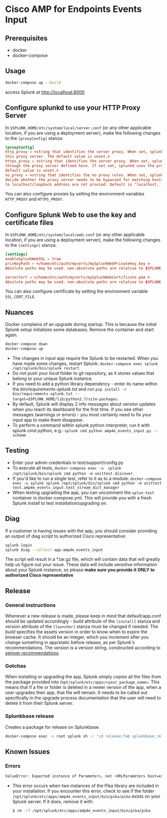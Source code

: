 # Cisco AMP for Endpoints Events Input

## Prerequisites

* docker
* docker-compose

## Usage

```bash
docker-compose up --build
```

access Splunk at [http://localhost:8000](http://localhost:8000)

## Configure splunkd to use your HTTP Proxy Server

In `$SPLUNK_HOME/etc/system/local/server.conf` (or any other applicable location, if you are using a deployment server),
make the following changes to the `[proxyConfig]` stanza:

```conf
[proxyConfig]
http_proxy = <string that identifies the server proxy. When set, splunkd sends all HTTP requests through
this proxy server. The default value is unset.>
https_proxy = <string that identifies the server proxy. When set, splunkd sends all HTTPS requests
through the proxy server defined here. If not set, splunkd uses the proxy defined in http_proxy. The
default value is unset.>
no_proxy = <string that identifies the no proxy rules. When set, splunkd uses the [no_proxy] rules to
decide whether the proxy server needs to be bypassed for matching hosts and IP Addresses. Requests going
to localhost/loopback address are not proxied. Default is "localhost, 127.0.0.1, ::1">
```

You can also configure proxies by setting the environment variables `HTTP_PROXY` and `HTTPS_PROXY`.

## Configure Splunk Web to use the key and certificate files

In `$SPLUNK_HOME/etc/system/local/web.conf` (or any other applicable location, if you are using a deployment server),
make the following changes to the `[settings]` stanza:

```conf
[settings]
enableSplunkWebSSL = true
privKeyPath = </home/etc/auth/mycerts/mySplunkWebPrivateKey.key >
Absolute paths may be used. non-absolute paths are relative to $SPLUNK_HOME

serverCert = </home/etc/auth/mycerts/mySplunkWebCertificate.pem >
Absolute paths may be used. non-absolute paths are relative to $SPLUNK_HOME
```

You can also configure certificate by setting the environment variable `SSL_CERT_FILE`.

## Nuances

Docker complains of an upgrade during startup. This is because the initial Splunk setup initializes some databases.
Remove the container and start again.

```bash
docker-compose down
docker-compose up
```

* The changes in input app require the Splunk to be restarted. When you have made some changes, restart Splunk: `docker-compose exec splunk /opt/splunk/bin/splunk restart`
* Do not push your *local* folder to git repository, as it stores values that belong to your unique Splunk instance.
* If you need to add a python library dependency - enter its name within the *bin/requirements-splunk.txt* and run `pip install -r bin/requirements-splunk.txt --target=$SPLUNK_HOME/lib/python2.7/site-packages`.
* By default, Splunk will display 2 info messages about version updates when you reach its dashboard for the first time. If you see other messages (warnings or errors) - you most certainly need to fix your input app to make them disappear.
* To perform a command within splunk python interpreter, run it with splunk cmd python, e.g.: `splunk cmd python amp4e_events_input.py --scheme`

## Testing

* Enter your admin credentials in test/support/config.py
* To execute all tests, `docker-compose exec -u  splunk /opt/splunk/bin/splunk cmd python -m unittest discover`.
* If you'd like to run a single test, refer to it as to a module:
    `docker-compose exec -u splunk splunk /opt/splunk/bin/splunk cmd python -m unittest test.amp4e_events_input.test_stream_dict_manager`
* When testing upgrading the app, you can uncomment the `splun-test` container in docker-compose.yml. This will provide you with a fresh Splunk install to test installation/upgrading on.

## Diag

If a customer is having issues with the app, you should consider providing an output of diag script to authorized Cisco
representative:

```bash
splunk login
splunk diag --collect app:amp4e_events_input
```

The script will result in a *.tar.gz file, which will contain data that will greatly help us figure out your issue. These data will include sensitive information about your Splunk instance, so please **make sure you provide it ONLY to authorized Cisco representative**

## Release

### General instructions

Whenever a new release is made, please keep in mind that default/app.conf should be updated accordingly - *build* attribute of the `[install]` stanza and *version* attribute of the `[launcher]` stanza must be changed if needed. The *build* specifies the assets version in order to know when to expire the browser cache. It should be an integer, which you increment after you change something in app/static before release, as per Splunk's recommendations. The *version* is a version string, constructed according to [semver recommendations](https://semver.org/).

### Gotchas

When installing or upgrading the app, Splunk simply copies all the files from the package provided into /`opt/splunk/etc/apps/<your_package_name>`. This means that if a file or folder is deleted in a newer version of the app, when a user upgrades their app, that file will remain. It needs to be called out specifically in the upgrade process documentation that the user will need to delete it from their Splunk server.

### Splunkbase release

Creates a package for release on Splunkbase.

```bash
docker-compose exec -u root splunk sh -c "cd release;fab splunkbase_release"
```

## Known Issues

### Errors

```bash
ValueError: Expected instance of Parameters, not <URLParameters host=export-streaming.amp.cisco.com port=443 virtual_host=/ ssl=True>
```

* This error occurs when two instances of the Pika library are included in your installation. If you encounter this error, check to see if the folder `/opt/splunk/etc/apps/amp4e_events_input/bin/pika/pika` exists on your Splunk server. If it does, remove it with:

    ```bash
    $ rm -rf /opt/splunk/etc/apps/amp4e_events_input/bin/pika/pika
    ```
